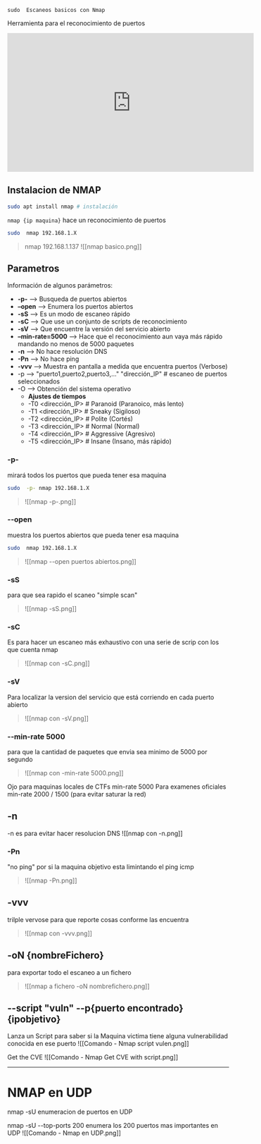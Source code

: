 	sudo  Escaneos basicos con Nmap
Herramienta para el reconocimiento de puertos

<iframe width="560" height="315" src="https://www.youtube.com/embed/XLGrMpbH8GU?si=XjsinX2VwuI0Yg71" title="YouTube video player" frameborder="0" allow="accelerometer; autoplay; clipboard-write; encrypted-media; gyroscope; picture-in-picture; web-share" referrerpolicy="strict-origin-when-cross-origin" allowfullscreen></iframe>

## Instalacion de NMAP

```sh fold:"Instalacion de Nmap"
sudo apt install nmap # instalación
```


`nmap {ip maquina}` hace un reconocimiento de puertos

```sh fold:"nmap directo sin parametros"
sudo  nmap 192.168.1.X
```

> nmap 192.168.1.137
> ![[nmap basico.png]]

## Parametros

Información de algunos parámetros:
- **-p-** –> Busqueda de puertos abiertos
- **–open** –> Enumera los puertos abiertos
- **-sS** –> Es un modo de escaneo rápido
- **-sC** –> Que use un conjunto de scripts de reconocimiento
- **-sV** –> Que encuentre la versión del servicio abierto
- **–min-rate=5000** –> Hace que el reconocimiento aun vaya más rápido mandando no menos de 5000 paquetes
- **-n** –> No hace resolución DNS
- **-Pn** –> No hace ping
- **-vvv** –> Muestra en pantalla a medida que encuentra puertos (Verbose)
- -p  --> "puerto1,puerto2,puerto3,..." "dirección_IP" # escaneo de puertos seleccionados
-  -O --> Obtención del sistema operativo
	-  **Ajustes de tiempos**
	-  -T0 <dirección_IP> # Paranoid (Paranoico, más lento) 
	- -T1 <dirección_IP> # Sneaky (Sigiloso) 
	- -T2 <dirección_IP> # Polite (Cortés) 
	- -T3 <dirección_IP> # Normal (Normal) 
	- -T4 <dirección_IP> # Aggressive (Agresivo)  
	- -T5 <dirección_IP> # Insane (Insano, más rápido)
### -p-
mirará todos los puertos que pueda tener  esa maquina 


```sh fold:"nmap para ver los puertos en la máquina"
sudo  -p- nmap 192.168.1.X
```

> ![[nmap -p-.png]]

### --open
 muestra los puertos abiertos que pueda tener esa maquina


```sh fold:"nmap directo sin parametros"
sudo  nmap 192.168.1.X
```
> ![[nmap --open puertos abiertos.png]]

### -sS
para que sea rapido el scaneo "simple scan"
>![[nmap -sS.png]]

### -sC
Es para hacer un escaneo más exhaustivo con una serie de scrip con los que cuenta nmap
>![[nmap con -sC.png]]

### -sV
Para localizar la version del servicio que está corriendo en cada puerto abierto

>![[nmap con -sV.png]]

### --min-rate 5000 

para que la cantidad de paquetes que envia sea minimo de 5000 por segundo
>![[nmap con -min-rate 5000.png]]


Ojo para maquinas locales de CTFs min-rate 5000
Para examenes oficiales min-rate 2000 / 1500  (para evitar saturar la red)

## -n
-n es para evitar hacer resolucion DNS
![[nmap con -n.png]]

### -Pn
 "no ping" por si la maquina objetivo esta limintando el ping icmp
>![[nmap -Pn.png]]

## -vvv 
trilple vervose para que reporte cosas conforme las encuentra
> ![[nmap con -vvv.png]]

## -oN {nombreFichero} 
para exportar todo el escaneo a un fichero
> ![[nmap a fichero -oN nombrefichero.png]]


## --script "vuln" --p{puerto encontrado} {ipobjetivo}
Lanza un Script para saber si la Maquina victima tiene alguna vulnerabilidad conocida en ese puerto
![[Comando - Nmap script vulen.png]]

Get the CVE
![[Comando - Nmap Get CVE with script.png]]



----
# NMAP en UDP

nmap -sU enumeracion de puertos en UDP

nmap -sU --top-ports 200 enumera los 200 puertos mas importantes en UDP
![[Comando - Nmap en UDP.png]]